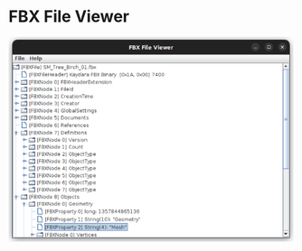 FBX File Viewer
===============

![screenshot](https://github.com/lukaseichberg/FBX-File-Viewer/blob/main/images/fbx_file_viewer.png)
